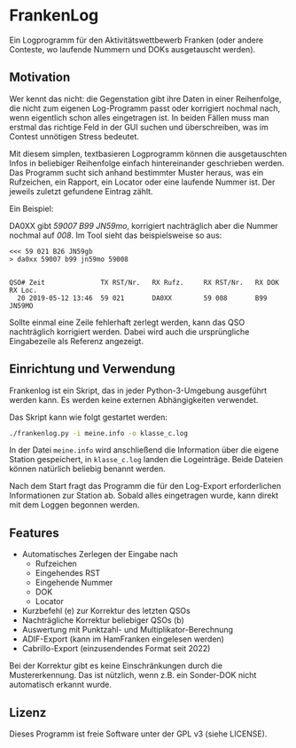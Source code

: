 # FrankenLog

Ein Logprogramm für den Aktivitätswettbewerb Franken (oder andere Conteste, wo
laufende Nummern und DOKs ausgetauscht werden).

## Motivation

Wer kennt das nicht: die Gegenstation gibt ihre Daten in einer Reihenfolge, die
nicht zum eigenen Log-Programm passt oder korrigiert nochmal nach, wenn
eigentlich schon alles eingetragen ist. In beiden Fällen muss man erstmal das
richtige Feld in der GUI suchen und überschreiben, was im Contest unnötigen
Stress bedeutet.

Mit diesem simplen, textbasieren Logprogramm können die ausgetauschten Infos in
beliebiger Reihenfolge einfach hintereinander geschrieben werden. Das Programm
sucht sich anhand bestimmter Muster heraus, was ein Rufzeichen, ein Rapport,
ein Locator oder eine laufende Nummer ist. Der jeweils zuletzt gefundene
Eintrag zählt.

Ein Beispiel:

DA0XX gibt _59007 B99 JN59mo_, korrigiert nachträglich aber die Nummer nochmal auf _008_. Im Tool sieht das beispielsweise so aus:

```
<<< 59 021 B26 JN59gb
> da0xx 59007 b99 jn59mo 59008


QSO# Zeit              TX RST/Nr.   RX Rufz.     RX RST/Nr.   RX DOK  RX Loc. 
  20 2019-05-12 13:46  59 021       DA0XX        59 008       B99     JN59MO  
```

Sollte einmal eine Zeile fehlerhaft zerlegt werden, kann das QSO nachträglich korrigiert werden. Dabei wird auch die ursprüngliche Eingabezeile als Referenz angezeigt.

## Einrichtung und Verwendung

Frankenlog ist ein Skript, das in jeder Python-3-Umgebung ausgeführt werden
kann. Es werden keine externen Abhängigkeiten verwendet.

Das Skript kann wie folgt gestartet werden:

```sh
./frankenlog.py -i meine.info -o klasse_c.log
```

In der Datei `meine.info` wird anschließend die Information über die eigene
Station gespeichert, in `klasse_c.log` landen die Logeinträge. Beide Dateien
können natürlich beliebig benannt werden.

Nach dem Start fragt das Programm die für den Log-Export erforderlichen
Informationen zur Station ab. Sobald alles eingetragen wurde, kann direkt mit
dem Loggen begonnen werden.

## Features

- Automatisches Zerlegen der Eingabe nach
  - Rufzeichen
  - Eingehendes RST
  - Eingehende Nummer
  - DOK
  - Locator
- Kurzbefehl (e) zur Korrektur des letzten QSOs
- Nachträgliche Korrektur beliebiger QSOs (b)
- Auswertung mit Punktzahl- und Multiplikator-Berechnung
- ADIF-Export (kann im HamFranken eingelesen werden)
- Cabrillo-Export (einzusendendes Format seit 2022)

Bei der Korrektur gibt es keine Einschränkungen durch die Mustererkennung. Das
ist nützlich, wenn z.B. ein Sonder-DOK nicht automatisch erkannt wurde.

## Lizenz

Dieses Programm ist freie Software unter der GPL v3 (siehe LICENSE).

